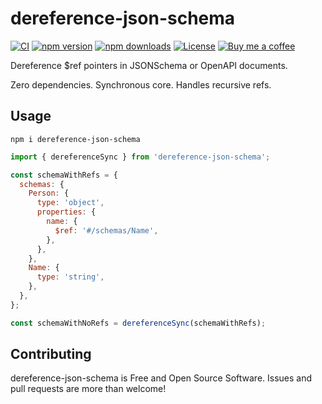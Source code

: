 # dereference-json-schema

[![CI](https://github.com/anttiviljami/dereference-json-schema/workflows/CI/badge.svg)](https://github.com/anttiviljami/dereference-json-schema/actions?query=workflow%3ACI)
[![npm version](https://img.shields.io/npm/v/dereference-json-schema.svg)](https://www.npmjs.com/package/dereference-json-schema)
[![npm downloads](https://img.shields.io/npm/dw/dereference-json-schema)](https://www.npmjs.com/package/dereference-json-schema)
[![License](http://img.shields.io/:license-mit-blue.svg)](https://github.com/anttiviljami/dereference-json-schema/blob/master/LICENSE)
[![Buy me a coffee](https://img.shields.io/badge/donate-buy%20me%20a%20coffee-orange)](https://buymeacoff.ee/anttiviljami)

Dereference $ref pointers in JSONSchema or OpenAPI documents.

Zero dependencies. Synchronous core. Handles recursive refs.

## Usage

```
npm i dereference-json-schema
```

```js
import { dereferenceSync } from 'dereference-json-schema';

const schemaWithRefs = {
  schemas: {
    Person: {
      type: 'object',
      properties: {
        name: {
          $ref: '#/schemas/Name',
        },
      },
    },
    Name: {
      type: 'string',
    },
  },
};

const schemaWithNoRefs = dereferenceSync(schemaWithRefs);
```

## Contributing

dereference-json-schema is Free and Open Source Software. Issues and pull requests are more than welcome!
